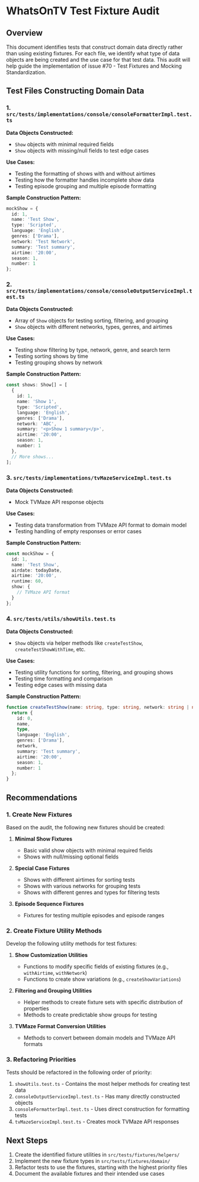 # WhatsOnTV Test Fixture Audit

## Overview

This document identifies tests that construct domain data directly rather than using existing fixtures. For each file, we identify what type of data objects are being created and the use case for that test data. This audit will help guide the implementation of issue #70 - Test Fixtures and Mocking Standardization.

## Test Files Constructing Domain Data

### 1. `src/tests/implementations/console/consoleFormatterImpl.test.ts`

**Data Objects Constructed:**
- `Show` objects with minimal required fields
- `Show` objects with missing/null fields to test edge cases

**Use Cases:**
- Testing the formatting of shows with and without airtimes
- Testing how the formatter handles incomplete show data
- Testing episode grouping and multiple episode formatting

**Sample Construction Pattern:**
```typescript
mockShow = {
  id: 1,
  name: 'Test Show',
  type: 'Scripted',
  language: 'English',
  genres: ['Drama'],
  network: 'Test Network',
  summary: 'Test summary',
  airtime: '20:00',
  season: 1,
  number: 1
};
```

### 2. `src/tests/implementations/console/consoleOutputServiceImpl.test.ts`

**Data Objects Constructed:**
- Array of `Show` objects for testing sorting, filtering, and grouping
- `Show` objects with different networks, types, genres, and airtimes

**Use Cases:**
- Testing show filtering by type, network, genre, and search term
- Testing sorting shows by time
- Testing grouping shows by network

**Sample Construction Pattern:**
```typescript
const shows: Show[] = [
  {
    id: 1,
    name: 'Show 1',
    type: 'Scripted',
    language: 'English',
    genres: ['Drama'],
    network: 'ABC',
    summary: '<p>Show 1 summary</p>',
    airtime: '20:00',
    season: 1,
    number: 1
  },
  // More shows...
];
```

### 3. `src/tests/implementations/tvMazeServiceImpl.test.ts`

**Data Objects Constructed:**
- Mock TVMaze API response objects

**Use Cases:**
- Testing data transformation from TVMaze API format to domain model
- Testing handling of empty responses or error cases

**Sample Construction Pattern:**
```typescript
const mockShow = {
  id: 1,
  name: 'Test Show',
  airdate: todayDate,
  airtime: '20:00',
  runtime: 60,
  show: {
    // TVMaze API format
  }
};
```

### 4. `src/tests/utils/showUtils.test.ts`

**Data Objects Constructed:**
- `Show` objects via helper methods like `createTestShow`, `createTestShowWithTime`, etc.

**Use Cases:**
- Testing utility functions for sorting, filtering, and grouping shows
- Testing time formatting and comparison
- Testing edge cases with missing data

**Sample Construction Pattern:**
```typescript
function createTestShow(name: string, type: string, network: string | null): Show {
  return {
    id: 0,
    name,
    type,
    language: 'English',
    genres: ['Drama'],
    network,
    summary: 'Test summary',
    airtime: '20:00',
    season: 1,
    number: 1
  };
}
```

## Recommendations

### 1. Create New Fixtures

Based on the audit, the following new fixtures should be created:

1. **Minimal Show Fixtures**
   - Basic valid show objects with minimal required fields
   - Shows with null/missing optional fields

2. **Special Case Fixtures**
   - Shows with different airtimes for sorting tests
   - Shows with various networks for grouping tests
   - Shows with different genres and types for filtering tests

3. **Episode Sequence Fixtures**
   - Fixtures for testing multiple episodes and episode ranges

### 2. Create Fixture Utility Methods

Develop the following utility methods for test fixtures:

1. **Show Customization Utilities**
   - Functions to modify specific fields of existing fixtures (e.g., `withAirtime`, `withNetwork`)
   - Functions to create show variations (e.g., `createShowVariations`)

2. **Filtering and Grouping Utilities**
   - Helper methods to create fixture sets with specific distribution of properties
   - Methods to create predictable show groups for testing

3. **TVMaze Format Conversion Utilities**
   - Methods to convert between domain models and TVMaze API formats

### 3. Refactoring Priorities

Tests should be refactored in the following order of priority:

1. `showUtils.test.ts` - Contains the most helper methods for creating test data
2. `consoleOutputServiceImpl.test.ts` - Has many directly constructed objects
3. `consoleFormatterImpl.test.ts` - Uses direct construction for formatting tests
4. `tvMazeServiceImpl.test.ts` - Creates mock TVMaze API responses

## Next Steps

1. Create the identified fixture utilities in `src/tests/fixtures/helpers/`
2. Implement the new fixture types in `src/tests/fixtures/domain/`
3. Refactor tests to use the fixtures, starting with the highest priority files
4. Document the available fixtures and their intended use cases
